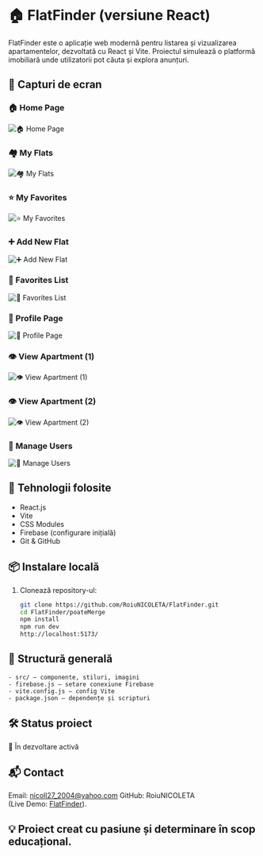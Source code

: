 # 🏠 FlatFinder (versiune React)

FlatFinder este o aplicație web modernă pentru listarea și vizualizarea apartamentelor, dezvoltată cu React și Vite. 
Proiectul simulează o platformă imobiliară unde utilizatorii pot căuta și explora anunțuri.


## 📸 Capturi de ecran

### 🏠 Home Page
![🏠 Home Page](https://github.com/RoiuNICOLETA/flatFinder/blob/main/FlatFinder/poateMerge/flatFinderFinal/public/home%20page.png?raw=true)

### 🏘️ My Flats  
![🏘️ My Flats](https://github.com/RoiuNICOLETA/flatFinder/blob/main/FlatFinder/poateMerge/flatFinderFinal/public/my%20flats.png?raw=true)

### ⭐ My Favorites  
![⭐ My Favorites](https://github.com/RoiuNICOLETA/flatFinder/blob/main/FlatFinder/poateMerge/flatFinderFinal/public/my%20favorites.png?raw=true)

### ➕ Add New Flat  
![➕ Add New Flat](https://github.com/RoiuNICOLETA/flatFinder/blob/main/FlatFinder/poateMerge/flatFinderFinal/public/add%20new%20flat.png?raw=true)

### 💛 Favorites List  
![💛 Favorites List](https://github.com/RoiuNICOLETA/flatFinder/blob/main/FlatFinder/poateMerge/flatFinderFinal/public/favorites.png?raw=true)

### 👤 Profile Page  
![👤 Profile Page](https://github.com/RoiuNICOLETA/flatFinder/blob/main/FlatFinder/poateMerge/flatFinderFinal/public/profiles.png?raw=true)

### 👁️ View Apartment (1)  
![👁️ View Apartment (1)](https://github.com/RoiuNICOLETA/flatFinder/blob/main/FlatFinder/poateMerge/flatFinderFinal/public/view%20ap.png?raw=true)

### 👁️ View Apartment (2)  
![👁️ View Apartment (2)](https://github.com/RoiuNICOLETA/flatFinder/blob/main/FlatFinder/poateMerge/flatFinderFinal/public/view%20apart.png?raw=true)

### 👥 Manage Users  
![👥 Manage Users](https://github.com/RoiuNICOLETA/flatFinder/blob/main/FlatFinder/poateMerge/flatFinderFinal/public/manage%20users.png?raw=true)

## 🚀 Tehnologii folosite

- React.js
- Vite
- CSS Modules
- Firebase (configurare inițială)
- Git & GitHub

## 📦 Instalare locală

1. Clonează repository-ul:
   ```bash
   git clone https://github.com/RoiuNICOLETA/FlatFinder.git
   cd FlatFinder/poateMerge
   npm install
   npm run dev
   http://localhost:5173/

## 📁 Structură generală
    - src/ – componente, stiluri, imagini
    - firebase.js – setare conexiune Firebase
    - vite.config.js – config Vite
    - package.json – dependențe și scripturi   

## 🛠️ Status proiect

🔧 În dezvoltare activă

## 📬 Contact

Email: nicoll27_2004@yahoo.com
GitHub: RoiuNICOLETA    
(Live Demo: [FlatFinder](https://flatfinder-nicoll.netlify.app)).

## 💡 Proiect creat cu pasiune și determinare în scop educațional.
